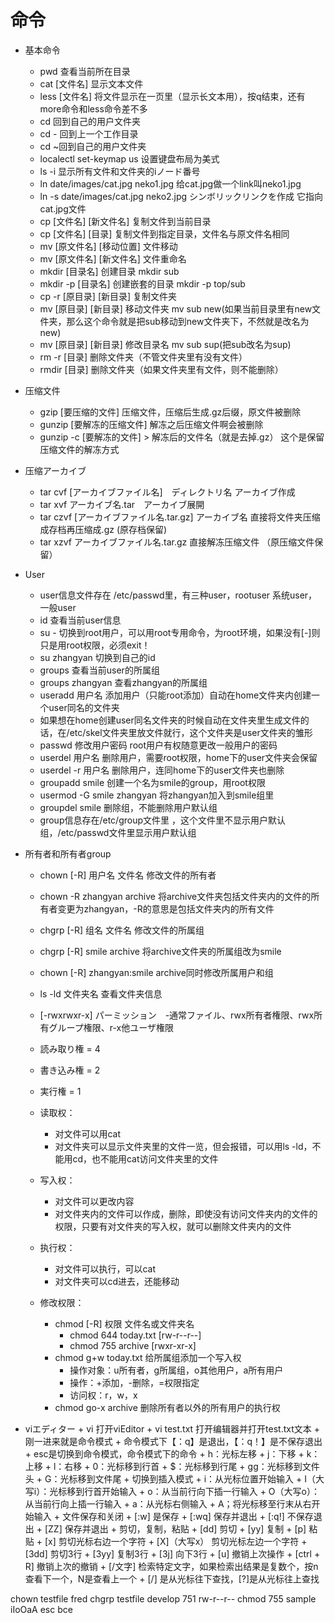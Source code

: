 # 命令


 - 基本命令
    + pwd 查看当前所在目录
    + cat [文件名]  显示文本文件
    + less [文件名] 将文件显示在一页里（显示长文本用），按q结束，还有more命令和less命令差不多
    + cd 回到自己的用户文件夹
    + cd - 回到上一个工作目录
    + cd ~回到自己的用户文件夹
    + localectl set-keymap us 设置键盘布局为美式
    + ls -i 显示所有文件和文件夹的iノード番号
    + ln date/images/cat.jpg neko1.jpg  给cat.jpg做一个link叫neko1.jpg
    + ln -s date/images/cat.jpg neko2.jpg シンボリックリンクを作成 它指向cat.jpg文件
    + cp [文件名] [新文件名]    复制文件到当前目录
    + cp [文件名] [目录]    复制文件到指定目录，文件名与原文件名相同
    + mv [原文件名] [移动位置]  文件移动
    + mv [原文件名] [新文件名]  文件重命名
    + mkdir [目录名]    创建目录    mkdir sub
    + mkdir -p [目录名]   创建嵌套的目录  mkdir -p top/sub
    + cp -r [原目录] [新目录]  复制文件夹
    + mv [原目录] [新目录]  移动文件夹  mv sub new(如果当前目录里有new文件夹，那么这个命令就是把sub移动到new文件夹下，不然就是改名为new)
    + mv [原目录] [新目录]  修改目录名  mv sub sup(把sub改名为sup)
    + rm -r [目录]  删除文件夹（不管文件夹里有没有文件）
    + rmdir [目录]  删除文件夹（如果文件夹里有文件，则不能删除）

  - 压缩文件
    + gzip [要压缩的文件]   压缩文件，压缩后生成.gz后缀，原文件被删除
    + gunzip [要解冻的压缩文件] 解冻之后压缩文件啊会被删除
    + gunzip -c [要解冻的文件] > 解冻后的文件名（就是去掉.gz）  这个是保留压缩文件的解冻方式
  
  - 压缩アーカイブ
    + tar cvf [アーカイブファイル名]　ディレクトリ名    アーカイブ作成
    + tar xvf アーカイブ名.tar　アーカイブ展開
    + tar czvf [アーカイブファイル名.tar.gz] アーカイブ名   直接将文件夹压缩成存档再压缩成.gz   (原存档保留)
    + tar xzvf アーカイブファイル名.tar.gz  直接解冻压缩文件    （原压缩文件保留）

  - User
    + user信息文件存在 /etc/passwd里，有三种user，rootuser 系统user，一般user
    + id 查看当前user信息
    + su -  切换到root用户，可以用root专用命令，为root环境，如果没有[-]则只是用root权限，必须exit！
    + su zhangyan 切换到自己的id
    + groups 查看当前user的所属组
    + groups zhangyan 查看zhangyan的所属组
    + useradd 用户名 添加用户（只能root添加）自动在home文件夹内创建一个user同名的文件夹
    + 如果想在home创建user同名文件夹的时候自动在文件夹里生成文件的话，在/etc/skel文件夹里放文件就行，这个文件夹是user文件夹的雏形
    + passwd 修改用户密码 root用户有权随意更改一般用户的密码
    + userdel 用户名    删除用户，需要root权限，home下的user文件夹会保留
    + userdel -r 用户名 删除用户，连同home下的user文件夹也删除
    + groupadd smile    创建一个名为smile的group，用root权限
    + usermod -G smile zhangyan 将zhangyan加入到smile组里
    + groupdel smile    删除组，不能删除用户默认组 
    + group信息存在/etc/group文件里 ，这个文件里不显示用户默认组，/etc/passwd文件里显示用户默认组

  - 所有者和所有者group
    + chown [-R] 用户名 文件名  修改文件的所有者
    + chown -R zhangyan archive 将archive文件夹包括文件夹内的文件的所有者变更为zhangyan，-R的意思是包括文件夹内的所有文件
    + chgrp [-R] 组名   文件名  修改文件的所属组
    + chgrp [-R] smile archive  将archive文件夹的所属组改为smile
    + chown [-R] zhangyan:smile archive同时修改所属用户和组
    + ls -ld 文件夹名   查看文件夹信息
    + [-rwxrwxr-x] パーミッション　-通常ファイル、rwx所有者権限、rwx所有グループ権限、r-x他ユーザ権限
    + 読み取り権 = 4
    + 書き込み権 = 2
    + 実行権 = 1

    + 读取权：
      + 对文件可以用cat
      + 对文件夹可以显示文件夹里的文件一览，但会报错，可以用ls -ld，不能用cd，也不能用cat访问文件夹里的文件
    + 写入权：
      + 对文件可以更改内容
      + 对文件夹内的文件可以作成，删除，即使没有访问文件夹内的文件的权限，只要有对文件夹的写入权，就可以删除文件夹内的文件
    + 执行权：
      + 对文件可以执行，可以cat
      + 对文件夹可以cd进去，还能移动
    + 修改权限：
      + chmod [-R] 权限 文件名或文件夹名
        + chmod 644 today.txt [rw-r--r--]
        + chmod 755 archive   [rwxr-xr-x]
      + chmod g+w today.txt 给所属组添加一个写入权
        + 操作对象：u所有者，g所属组，o其他用户，a所有用户
        + 操作：+添加，-删除，=权限指定
        + 访问权：r，w，x
      + chmod go-x archive 删除所有者以外的所有用户的执行权
  - viエディター
        + vi    打开viEditor
        + vi test.txt   打开编辑器并打开test.txt文本
        + 刚一进来就是命令模式
        + 命令模式下【：q】是退出，【：q！】是不保存退出
        + esc是切换到命令模式，命令模式下的命令
          + h：光标左移
          + j：下移
          + k：上移
          + l：右移
          + 0：光标移到行首
          + $：光标移到行尾
          + gg：光标移到文件头
          + G：光标移到文件尾
        + 切换到插入模式
          + i：从光标位置开始输入
          + I（大写i）：光标移到行首开始输入
          + o：从当前行向下插一行输入
          + O（大写o）：从当前行向上插一行输入
          + a：从光标右侧输入
          + A；将光标移至行末从右开始输入
        + 文件保存和关闭
          + [:w]    是保存
          + [:wq]   保存并退出
          + [:q!]   不保存退出
          + [ZZ]    保存并退出
        + 剪切，复制，粘贴
        + [dd]  剪切
        + [yy]  复制
        + [p]   粘贴
        + [x]   剪切光标右边一个字符
        + [X]（大写x）   剪切光标左边一个字符
        + [3dd] 剪切3行
        + [3yy] 复制3行
        + [3j]  向下3行
        + [u]   撤销上次操作
        + [ctrl + R]    撤销上次的撤销
        + [/文字]   检索特定文字，如果检索出结果是复数个，按n查看下一个，N是查看上一个
        + [/]   是从光标往下查找，[?]是从光标往上查找




chown testfile fred
chgrp testfile develop
751
rw-r--r--
chmod 755 sample
iIoOaA
esc
bce



